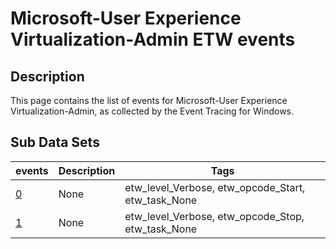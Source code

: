 # Microsoft-User Experience Virtualization-Admin ETW events

## Description
This page contains the list of events for Microsoft-User Experience Virtualization-Admin, as collected by the Event Tracing for Windows.

## Sub Data Sets
|events|Description|Tags|
|---|---|---|
|[0](events/event-0.md)|None|etw_level_Verbose, etw_opcode_Start, etw_task_None|
|[1](events/event-1.md)|None|etw_level_Verbose, etw_opcode_Stop, etw_task_None|
